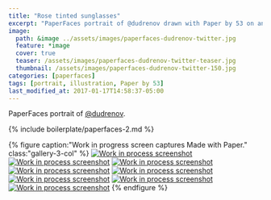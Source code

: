 ```yaml
---
title: "Rose tinted sunglasses"
excerpt: "PaperFaces portrait of @dudrenov drawn with Paper by 53 on an iPad."
image: 
  path: &image ../assets/images/paperfaces-dudrenov-twitter.jpg 
  feature: *image
  cover: true
  teaser: /assets/images/paperfaces-dudrenov-twitter-teaser.jpg
  thumbnail: /assets/images/paperfaces-dudrenov-twitter-150.jpg
categories: [paperfaces]
tags: [portrait, illustration, Paper by 53]
last_modified_at: 2017-01-17T14:58:37-05:00
---
```


PaperFaces portrait of [@dudrenov](https://twitter.com/dudrenov).

{% include boilerplate/paperfaces-2.md %}

{% figure caption:"Work in progress screen captures Made with Paper." class:"gallery-3-col" %}
[![Work in process screenshot](/assets/images/paperfaces-dudrenov-process-1-600.jpg)](/assets/images/paperfaces-dudrenov-process-1-lg.jpg)
[![Work in process screenshot](/assets/images/paperfaces-dudrenov-process-2-600.jpg)](/assets/images/paperfaces-dudrenov-process-2-lg.jpg)
[![Work in process screenshot](/assets/images/paperfaces-dudrenov-process-3-600.jpg)](/assets/images/paperfaces-dudrenov-process-3-lg.jpg)
[![Work in process screenshot](/assets/images/paperfaces-dudrenov-process-4-600.jpg)](/assets/images/paperfaces-dudrenov-process-4-lg.jpg)
[![Work in process screenshot](/assets/images/paperfaces-dudrenov-process-5-600.jpg)](/assets/images/paperfaces-dudrenov-process-5-lg.jpg)
[![Work in process screenshot](/assets/images/paperfaces-dudrenov-process-6-600.jpg)](/assets/images/paperfaces-dudrenov-process-6-lg.jpg)
[![Work in process screenshot](/assets/images/paperfaces-dudrenov-process-7-600.jpg)](/assets/images/paperfaces-dudrenov-process-7-lg.jpg)
[![Work in process screenshot](/assets/images/paperfaces-dudrenov-process-8-600.jpg)](/assets/images/paperfaces-dudrenov-process-8-lg.jpg)
{% endfigure %}
